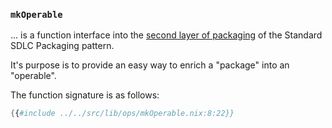 ### `mkOperable`

... is a function interface into the [second layer of packaging][packaging-second] of the Standard SDLC Packaging pattern.

It's purpose is to provide an easy way to enrich a "package" into an "operable".

The function signature is as follows:

```nix
{{#include ../../src/lib/ops/mkOperable.nix:8:22}}
```

[packaging-second]: /patterns/four-packaging-layers.md#operable-layer
